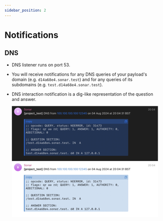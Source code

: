 ```yaml
---
sidebar_position: 2
---
```


# Notifications

## DNS

- DNS listener runs on port 53.
- You will receive notifications for any DNS queries of your payload's domain (e.g. `d14a68e4.sonar.test`)
  and for any queries of its subdomains (e.g. `test.d14a68e4.sonar.test`).
- DNS interaction notification is a dig-like representation of the question and answer.

  ![DNS notification example](../assets/dns_notification_dark.png#gh-dark-mode-only)![DNS notification example](../assets/dns_notification_light.png#gh-light-mode-only)
